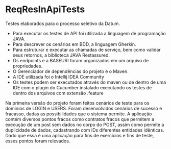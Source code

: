 # ReqResInApiTests
  Testes elaborados para o processo seletivo da Datum. 
  * Para executar os testes de API foi utilizada a linguagem de programação JAVA. 
  * Para descrever os cenários em BDD, a linguagem Gherkin. 
  * Para estruturar e executar as chamadas de serviço, bem como validar seus retornos, a biblioteca JAVA Restassured. 
  * Os endpoints e a BASEURI foram organizados em um arquivo de propriedades.
  * O Gerenciador de dependências do projeto é o Maven.
  * A IDE utilizada foi o Intellij IDEA Community
  * Os testes podem ser executados através do maven ou de dentro de uma IDE com o plugin do Cucumber instalado executando os testes de dentro dos arquivos com extensão .feature
  
  Na primeira versão do projeto foram feitos cenários de teste para os dominios de LOGIN e USERS. Foram desenvolvidos cenários de sucesso e fracasso, dadas as possibilidades que o sistema permite. 
  A aplicação contém diversos pontos fracos como contratos fracos que permitem a execução de um post sem dados no corpo do POST, assim como permite a duplicidade de dados, cadastrando com IDs diferentes entidades idênticas. Dado que essa é uma aplicação para fins de exercícios e fins de teste, esses pontos foram relevados.
